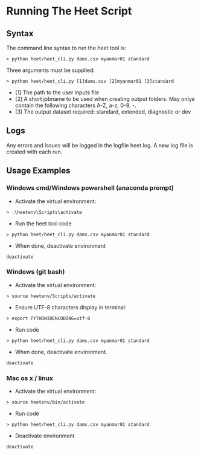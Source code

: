 
# Running The Heet Script

## Syntax
The command line syntax to run the heet tool is:
```
> python heet/heet_cli.py dams.csv myanmar01 standard 
```
Three arguments must be supplied:
```
> python heet/heet_cli.py [1]dams.csv [2]myanmar01 [3]standard 
```
- [1] The path to the user inputs file
- [2] A short jobname to be used when creating output folders. May onlye contain the following characters A-Z, a-z, 0-9, -.
- [3] The output dataset required: standard, extended, diagnostic or dev

## Logs
Any errors and issues will be logged in the logfile heet.log. A new log file is created with each run.

## Usage Examples
### Windows cmd/Windows powershell (anaconda prompt)

- Activate the virtual environment: 
```
> .\heetenv\Scripts\activate
``` 
- Run the heet tool code
```
> python heet/heet_cli.py dams.csv myanmar01 standard
``` 
- When done, deactivate environment

```
deactivate
```

### Windows (git bash)
- Activate the virtual environment: 
```
> source heetenv/Scripts/activate
``` 
- Ensure UTF-8 characters display in terminal:

```
> export PYTHONIOENCODING=utf-8
```
- Run code

```
> python heet/heet_cli.py dams.csv myanmar01 standard 

``` 
- When done, deactivate environment.

```
deactivate
```

### Mac os x / linux
- Activate the virtual environment: 
```
> source heetenv/bin/activate
``` 
- Run code

```
> python heet/heet_cli.py dams.csv myanmar01 standard

``` 
- Deactivate environment

```
deactivate
```

